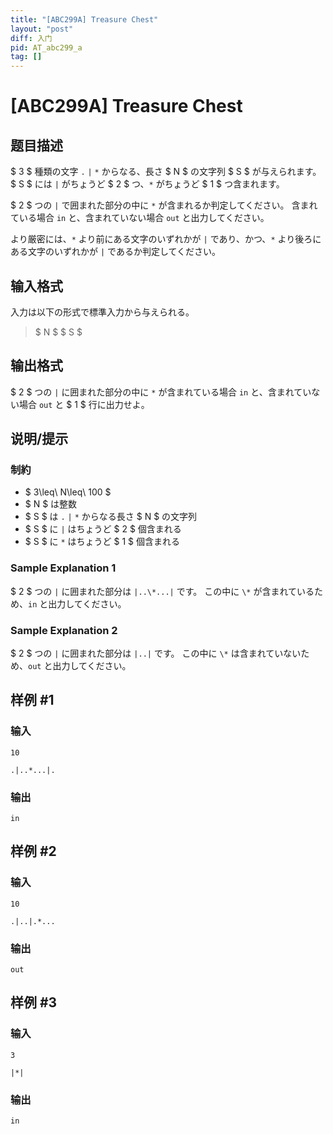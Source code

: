 ```yaml
---
title: "[ABC299A] Treasure Chest"
layout: "post"
diff: 入门
pid: AT_abc299_a
tag: []
---
```


# [ABC299A] Treasure Chest

## 题目描述

[problemUrl]: https://atcoder.jp/contests/abc299/tasks/abc299_a

$ 3 $ 種類の文字 `.` `|` `*` からなる、長さ $ N $ の文字列 $ S $ が与えられます。 $ S $ には `|` がちょうど $ 2 $ つ、`*` がちょうど $ 1 $ つ含まれます。

$ 2 $ つの `|` で囲まれた部分の中に `*` が含まれるか判定してください。 含まれている場合 `in` と、含まれていない場合 `out` と出力してください。

より厳密には、`*` より前にある文字のいずれかが `|` であり、かつ、`*` より後ろにある文字のいずれかが `|` であるか判定してください。

## 输入格式

入力は以下の形式で標準入力から与えられる。

> $ N $ $ S $

## 输出格式

$ 2 $ つの `|` に囲まれた部分の中に `*` が含まれている場合 `in` と、含まれていない場合 `out` と $ 1 $ 行に出力せよ。

## 说明/提示

### 制約

- $ 3\leq\ N\leq\ 100 $
- $ N $ は整数
- $ S $ は `.` `|` `*` からなる長さ $ N $ の文字列
- $ S $ に `|` はちょうど $ 2 $ 個含まれる
- $ S $ に `*` はちょうど $ 1 $ 個含まれる
 
### Sample Explanation 1

$ 2 $ つの `|` に囲まれた部分は `|..\*...|` です。 この中に `\*` が含まれているため、`in` と出力してください。

### Sample Explanation 2

$ 2 $ つの `|` に囲まれた部分は `|..|` です。 この中に `\*` は含まれていないため、`out` と出力してください。

## 样例 #1

### 输入

```
10
.|..*...|.
```

### 输出

```
in
```

## 样例 #2

### 输入

```
10
.|..|.*...
```

### 输出

```
out
```

## 样例 #3

### 输入

```
3
|*|
```

### 输出

```
in
```

